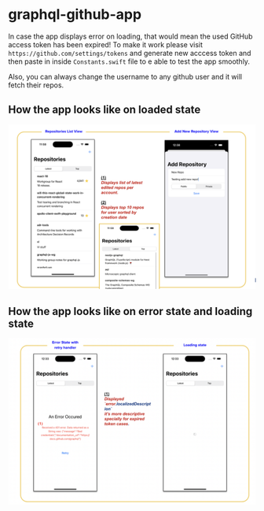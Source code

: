# graphql-github-app

In case the app displays error on loading, that would mean the used GitHub access token has been expired! 
To make it work please visit `https://github.com/settings/tokens` and generate new acccess token and then paste in inside `Constants.swift` file to e able to test the app smoothly.

Also, you can always change the username to any github user and it will fetch their repos.

## How the app looks like on loaded state
![img1](./GitHubApp/ReadMe/img1.png)


## How the app looks like on error state and loading state
![img2](./GitHubApp/ReadMe/img2.png)
